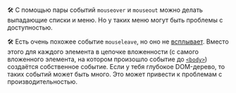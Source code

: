 🛠 С помощью пары событий `mouseover` и `mouseout` можно делать выпадающие списки и меню. Но у таких меню могут быть проблемы с доступностью.

🛠 Есть очень похожее событие `mouseleave`, но оно не [всплывает](/js/events/#vsplytie-sobytiy). Вместо этого для каждого элемента в цепочке вложенности (с самого вложенного элемента, на котором произошло событие до [`<body>`](/html/body/)) создаётся собственное событие. Если у тебя глубокое DOM-дерево, то таких событий может быть много. Это может привести к проблемам с производительностью.
